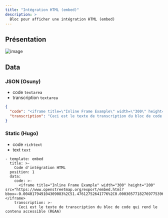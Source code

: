 ```yaml
---
title: "Intégration HTML (embed)"
description: >
  Bloc pour afficher une intégration HTML (embed)
---
```


## Présentation

![image](https://user-images.githubusercontent.com/7761386/170998352-6bfbde23-d7f6-42a3-90aa-55cdc3dead75.jpg)


## Data

### JSON (Osuny)

* code ```textarea```
* transcription ```textarea```

```json
{
  "code": "<iframe title=\"Inline Frame Example\" width=\"300\" height=\"200\" src=\"https://www.openstreetmap.org/export/embed.html?bbox=-0.004017949104309083%2C51.47612752641776%2C0.00030577182769775396%2C51.478569861898606&layer=mapnik\"></iframe>",
  "transcription": "Ceci est le texte de transcription du bloc de code qui rend le contenu accessible (RGAA)"
}
```

### Static (Hugo)

* code ```richtext```
* text ```text```

```
- template: embed
  title: >-
    Code d'intégration HTML
  position: 1
  data:
    code: >-
      <iframe title="Inline Frame Example" width="300" height="200" src="https://www.openstreetmap.org/export/embed.html?bbox=-0.004017949104309083%2C51.47612752641776%2C0.00030577182769775396%2C51.478569861898606&amp;layer=mapnik"></iframe>
    transcription: >-
      Ceci est le texte de transcription du bloc de code qui rend le contenu accessible (RGAA)
```
